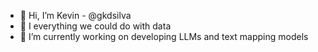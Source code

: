 - 👋 Hi, I’m Kevin - @gkdsilva
- 👀 I everything we could do with data
- 🌱 I’m currently working on developing LLMs and text mapping models

<!---
gkdsilva/gkdsilva is a ✨ special ✨ repository because its `README.md` (this file) appears on your GitHub profile.
You can click the Preview link to take a look at your changes.
--->

